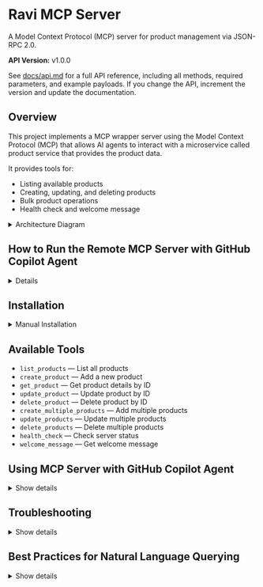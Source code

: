 # Ravi MCP Server

A Model Context Protocol (MCP) server for product management via JSON-RPC 2.0.

**API Version:** v1.0.0

See [docs/api.md](docs/api.md) for a full API reference, including all methods, required parameters, and example payloads. If you change the API, increment the version and update the documentation.

## Overview

This project implements a MCP wrapper server using the Model Context Protocol (MCP) that allows AI agents to interact with a microservice called product service that provides the product data.

It provides tools for:

- Listing available products
- Creating, updating, and deleting products
- Bulk product operations
- Health check and welcome message

<details>
<summary>Architecture Diagram</summary>

![Architecture Diagram](docs/architecture-diagram.svg)

</details>

## How to Run the Remote MCP Server with GitHub Copilot Agent
<details>

1. **Clone the repository and open it in VSCode.**

   ```bash
    git clone https://github.com/racho8/ravi-mcp-server.git
    cd <repository_name>
    code .
   ```

2. **Setup Configuration Files**

   Copy mcp.json and payload.json from docs/configuration to a new folder called .vscode in your repository.  
     ```bash
     mkdir .vscode
     cp docs/configuration/mcp.json .vscode/
     cp docs/configuration/payload.json .vscode/
     ```

3. **Start the MCP Server**

      Start the ravi-mcp-server by clicking the start button in the mcp.json file in vscode.


4. **Export GCP Authentication Token** (Very Important, otherwise it wont' work)

      Run the following command to export your GCP authentication token. 

    ```bash
    export gcp_auth_token=$(gcloud auth print-identity-token)
    ```
      Ensure your account has the Cloud Run Invoker role (contact the repository owner if unsure). 


* **Test with GitHub Copilot Chat in Agent Mode**

  Open GitHub Copilot chat in agent mode and test with the following natural language commands:

Use the remote ravi-mcp-server endpoint in mcp.json to list all tools by sending a tools/list request.
Then you can fire nlp querries like: 

       - show me all the available tools
       - Show all the products
       - List all products under Electronics category
       - Increment the price of all the products under Electronics category by 2%
       - Round up the price of all the products under Laptops segment to nearest 100
    
  The agent should automatically generate and execute the corresponding cURL requests in the background and display the results.


* Hack(Optional): If the agent asks you to run the cURL command everytime you give ask a question, you can give below prompt to bypass it:


   > Prompt: *Automatically generate and execute the required cURL requests in the background for any command I provide related to ravi-mcp-server. Display the results directly in plain text format, structured as well-organized tables or lists for better readability. Do not ask for approval before executing each and every cURL command.*

</details>

## Installation

<details>
<summary>Manual Installation</summary>

<b>Prerequisites</b>

- Go 1.23+
- Access to a product microservice (ask repo owner for MICROSERVICE_URL)

<b>Setup</b>
1. Clone this repository
2. Install dependencies:
  ```bash
  go mod download
  ```
3. Set environment variables:

**Note**: Contact repository owner for MICROSERVICE_URL and GCP authentication token.
  ```bash
  export MICROSERVICE_URL="<your_microservice_url>"
  export gcp_auth_token=$(gcloud auth print-identity-token)
  export PORT=8080
  ```
4. Run the server:
  ```bash
  go run main.go
  # or
  go run .
  ```
5. Test health endpoint:
  ```bash
  curl http://localhost:8080/health
  ```
6. Use `/mcp` endpoint for JSON-RPC requests (see `tests/test_commands.sh` for examples)

</details>


## Available Tools

- `list_products` — List all products
- `create_product` — Add a new product
- `get_product` — Get product details by ID
- `update_product` — Update product by ID
- `delete_product` — Delete product by ID
- `create_multiple_products` — Add multiple products
- `update_products` — Update multiple products
- `delete_products` — Delete multiple products
- `health_check` — Check server status
- `welcome_message` — Get welcome message



## Using MCP Server with GitHub Copilot Agent

<details>
<summary>Show details</summary>

To use this remote MCP server with GitHub Copilot agent mode (or any MCP-compatible client):

<b>1. Add <code>mcp.json</code> to your workspace (recommended location: <code>.vscode/mcp.json</code>)</b>

Example structure:
```json
{
  "servers": {
    "ravi-mcp-server": {
      "command": "curl",
      "args": [
        "-X", "POST",
        "https://ravi-mcp-server-256110662801.europe-west3.run.app/mcp",
        "-H", "Content-Type: application/json",
        "-H", "Authorization: Bearer {{GCP_AUTH_TOKEN}}",
        "-d", "@.vscode/payload.json"
      ]
    }
  }
}
```

<b>2. Authentication Token</b>

- You must provide a valid Google Cloud Bearer token for authentication.
- Recommended: Use `gcloud auth print-identity-token` to generate a token.
- Set the token in your environment or update the `mcp.json` as needed.

<b>3. Example Usage</b>

- With configuration in place, you can use natural language commands in Copilot agent mode, e.g.:
  - "List all products"
  - "Create a new product called 'iPhone 15' for $999"
  - "Update the price of product ID 123 to $899"
  - "Delete product ID 456"
  - "Show me the health status of the server"
  - "Fetch all products in the 'Electronics' category"
  - "Increase the price of all products by 5% in the 'Laptops' category"

<b>4. Sample payload.json</b>

Your `.vscode/payload.json` file is referenced in `mcp.json` and should contain a valid MCP JSON-RPC request. Example:

```json
{
  "jsonrpc": "2.0",
  "id": 1,
  "method": "tools/list"
}
```

You can modify this file to call any tool, e.g.:

```json
{
  "jsonrpc": "2.0",
  "id": 2,
  "method": "tools/call",
  "params": {
    "name": "list_products"
  }
}
```

<b>5. More Info</b>
- For team access setup, see [`docs/TEAM_ACCESS.md`](docs/TEAM_ACCESS.md).

</details>


## Troubleshooting

<details>
<summary>Show details</summary>

If you encounter issues:

1. Ensure your `MICROSERVICE_URL` is correct and accessible
2. Check Go version (should be 1.23+)
3. Review error messages in server logs

</details>

## Best Practices for Natural Language Querying

<details>
<summary>Show details</summary>

To smoothly query and see results in natural language, follow these steps before interacting with the MCP server:

1. **Export your GCP authentication token:**
  ```sh
   export gcp_auth_token=$(gcloud auth print-identity-token)
   (Make sure you get necessary roles assigned to your token, contact repo owner if unsure)
  ```

2. **Set the context for your agent (e.g., GitHub Copilot agent chat):**
  > Prompt: *Whenever I ask you about a tool in ravi-mcp-server, I want you to automatically generate and execute the corresponding cURL requests asynchronously in the background, actively displaying the results in plain text format, preferably structured as well-organized tables or lists for enhanced readability. No prior approval of individual cURL commands is necessary prior to execution.*


3. **Use natural language commands to query the MCP server. Example commands:**
  - show me all the available tools
  - Show all the products
  - List all products under Electronics category
  - Increment the price of all the products under Electronics category by 3%
  - Round up the price of all the products under Laptops segment to nearest 100

</details>
